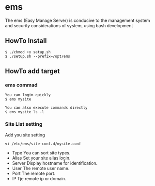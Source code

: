 # ems
 The ems (Easy Manage Server) is conducive to the management system and security considerations of system, using bash development

## HowTo Install
```
$ ./chmod +x setup.sh
$ ./setup.sh --prefix=/opt/ems
```

## HowTo add target

### ems commad
```
You can login quickly
$ ems mysite

You can also execute commands directly
$ ems mysite ls -l
```

### Site List setting
Add you site setting
```
vi /etc/ems/site-conf.d/mysite.conf
```

- Type      You can sort site types. 
- Alias     Set your site alias login.
- Server	Display hostname for identification.
- User		The remote user name.
- Port		The remote port.
- IP		Tje remote ip or domain.

